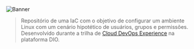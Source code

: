 <img src="https://adminscriptbank.files.wordpress.com/2016/09/banner_linux.png" alt="Banner">
<blockquote>
Repositório de uma IaC com o objetivo de configurar um ambiente Linux com um cenário hipotético de usuários, grupos e permissões.
Desenvolvido durante a trilha de <a href="https://web.dio.me/track/cloud-devops-experience-banco-carrefour" target="_blank">Cloud DevOps Experience</a> na plataforma DIO.
</blockquote>
